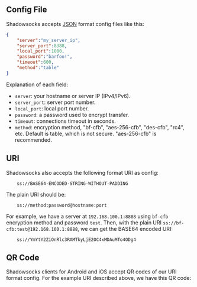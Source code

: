 ## Config File

Shadowsocks accepts [JSON] format config files like this:

```json
{
    "server":"my_server_ip",
    "server_port":8388,
    "local_port":1080,
    "password":"barfoo!",
    "timeout":600,
    "method":"table"
}
```

Explanation of each field:

* `server`: your hostname or server IP (IPv4/IPv6).
* `server_port`: server port number.
* `local_port`: local port number.
* `password`: a password used to encrypt transfer.
* `timeout`: connections timeout in seconds.
* `method`: encryption method, "bf-cfb", "aes-256-cfb", "des-cfb", "rc4", etc. Default is table, which is not secure. "aes-256-cfb" is recommended.

[JSON]: http://www.json.org/

## URI

Shadowsocks also accepts the following format URI as config:

```
	ss://BASE64-ENCODED-STRING-WITHOUT-PADDING
```	

The plain URI should be:

```
	ss://method:password@hostname:port
```

For example, we have a server at `192.168.100.1:8888` using `bf-cfb` encryption method and password `test`. Then, with the plain URI `ss://bf-cfb:test@192.168.100.1:8888`, we can get the BASE64 encoded URI:

```
	ss://YmYtY2ZiOnRlc3RAMTkyLjE2OC4xMDAuMTo4ODg4
```

## QR Code

Shadowsocks clients for Android and iOS accept QR codes of our URI format config. For the example URI described above, we have this QR code:

<div class="container">
<div class="sixteen columns"><br/></div>
<div id="qrcode-1"></div>
</div>

